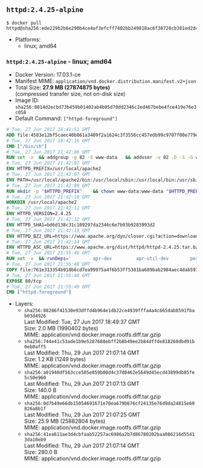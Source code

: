 ## `httpd:2.4.25-alpine`

```console
$ docker pull httpd@sha256:ede229b2b6e290b4ce4af3efcff7402bb249818ac6f38728cb381ed2d4cd6993
```

-	Platforms:
	-	linux; amd64

### `httpd:2.4.25-alpine` - linux; amd64

-	Docker Version: 17.03.1-ce
-	Manifest MIME: `application/vnd.docker.distribution.manifest.v2+json`
-	Total Size: **27.9 MB (27874875 bytes)**  
	(compressed transfer size, not on-disk size)
-	Image ID: `sha256:8014d2ecbd73b459b01402ab4b05d70dd2346c2ed467bebe4fce419e76e3c058`
-	Default Command: `["httpd-foreground"]`

```dockerfile
# Tue, 27 Jun 2017 18:41:51 GMT
ADD file:4583e12bf5caec40b861a3409f2a1624c3f3556cc457edb99c9707f00e779e45 in / 
# Tue, 27 Jun 2017 18:42:16 GMT
CMD ["/bin/sh"]
# Tue, 27 Jun 2017 21:42:06 GMT
RUN set -x 	&& addgroup -g 82 -S www-data 	&& adduser -u 82 -D -S -G www-data www-data
# Tue, 27 Jun 2017 21:42:07 GMT
ENV HTTPD_PREFIX=/usr/local/apache2
# Tue, 27 Jun 2017 21:42:07 GMT
ENV PATH=/usr/local/apache2/bin:/usr/local/sbin:/usr/local/bin:/usr/sbin:/usr/bin:/sbin:/bin
# Tue, 27 Jun 2017 21:42:09 GMT
RUN mkdir -p "$HTTPD_PREFIX" 	&& chown www-data:www-data "$HTTPD_PREFIX"
# Tue, 27 Jun 2017 21:42:10 GMT
WORKDIR /usr/local/apache2
# Tue, 27 Jun 2017 21:42:11 GMT
ENV HTTPD_VERSION=2.4.25
# Tue, 27 Jun 2017 21:42:12 GMT
ENV HTTPD_SHA1=bd6d138c31c109297da2346c6e7b93b9283993d2
# Tue, 27 Jun 2017 21:42:13 GMT
ENV HTTPD_BZ2_URL=https://www.apache.org/dyn/closer.cgi?action=download&filename=httpd/httpd-2.4.25.tar.bz2
# Tue, 27 Jun 2017 21:42:14 GMT
ENV HTTPD_ASC_URL=https://www.apache.org/dist/httpd/httpd-2.4.25.tar.bz2.asc
# Tue, 27 Jun 2017 21:55:46 GMT
RUN set -x 	&& runDeps=' 		apr-dev 		apr-util-dev 		perl 	' 	&& apk add --no-cache --virtual .build-deps 		$runDeps 		ca-certificates 		coreutils 		dpkg-dev dpkg 		gcc 		gnupg 		libc-dev 		libressl 		libressl-dev 		libxml2-dev 		lua-dev 		make 		nghttp2-dev 		pcre-dev 		tar 		zlib-dev 		&& wget -O httpd.tar.bz2 "$HTTPD_BZ2_URL" 	&& echo "$HTTPD_SHA1 *httpd.tar.bz2" | sha1sum -c - 	&& wget -O httpd.tar.bz2.asc "$HTTPD_ASC_URL" 	&& export GNUPGHOME="$(mktemp -d)" 	&& gpg --keyserver ha.pool.sks-keyservers.net --recv-keys A93D62ECC3C8EA12DB220EC934EA76E6791485A8 	&& gpg --batch --verify httpd.tar.bz2.asc httpd.tar.bz2 	&& rm -rf "$GNUPGHOME" httpd.tar.bz2.asc 		&& mkdir -p src 	&& tar -xf httpd.tar.bz2 -C src --strip-components=1 	&& rm httpd.tar.bz2 	&& cd src 		&& gnuArch="$(dpkg-architecture --query DEB_BUILD_GNU_TYPE)" 	&& ./configure 		--build="$gnuArch" 		--prefix="$HTTPD_PREFIX" 		--enable-mods-shared=reallyall 	&& make -j "$(nproc)" 	&& make install 		&& cd .. 	&& rm -r src man manual 		&& sed -ri 		-e 's!^(\s*CustomLog)\s+\S+!\1 /proc/self/fd/1!g' 		-e 's!^(\s*ErrorLog)\s+\S+!\1 /proc/self/fd/2!g' 		"$HTTPD_PREFIX/conf/httpd.conf" 		&& runDeps="$runDeps $( 		scanelf --needed --nobanner --recursive /usr/local 			| awk '{ gsub(/,/, "\nso:", $2); print "so:" $2 }' 			| sort -u 			| xargs -r apk info --installed 			| sort -u 	)" 	&& apk add --virtual .httpd-rundeps $runDeps 	&& apk del .build-deps
# Tue, 27 Jun 2017 21:55:48 GMT
COPY file:761e313354b918b6cd7ea99975a4f6b53ff5381ba689bab2984aec4dab597215 in /usr/local/bin/ 
# Tue, 27 Jun 2017 21:55:48 GMT
EXPOSE 80/tcp
# Tue, 27 Jun 2017 21:55:49 GMT
CMD ["httpd-foreground"]
```

-	Layers:
	-	`sha256:88286f41530e93dffd4b964e1db22ce4939fffa4a4c665dab8591fbab03d4926`  
		Last Modified: Tue, 27 Jun 2017 18:49:37 GMT  
		Size: 2.0 MB (1990402 bytes)  
		MIME: application/vnd.docker.image.rootfs.diff.tar.gzip
	-	`sha256:744e41c53ade1b9e5287688ebff2b8b49ee2b84dffde818268dbd91b0eb0aff5`  
		Last Modified: Thu, 29 Jun 2017 21:07:14 GMT  
		Size: 1.2 KB (1249 bytes)  
		MIME: application/vnd.docker.image.rootfs.diff.tar.gzip
	-	`sha256:a81940df563cce585e059b00d4c37d0462e5649d45ecd43899db85fe5c50e960`  
		Last Modified: Thu, 29 Jun 2017 21:07:13 GMT  
		Size: 140.0 B  
		MIME: application/vnd.docker.image.rootfs.diff.tar.gzip
	-	`sha256:0d7b49e66db15054691671e70ea679b676cf24135e76d9da24815e60826a8b1f`  
		Last Modified: Thu, 29 Jun 2017 21:07:25 GMT  
		Size: 25.9 MB (25882804 bytes)  
		MIME: application/vnd.docker.image.rootfs.diff.tar.gzip
	-	`sha256:41ea611ae3d4cbfaab52257ac6986a2b7d86780202baa086216d55413da10eb9`  
		Last Modified: Thu, 29 Jun 2017 21:07:14 GMT  
		Size: 280.0 B  
		MIME: application/vnd.docker.image.rootfs.diff.tar.gzip
